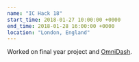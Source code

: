 ```yaml
---
name: "IC Hack 18"
start_time: 2018-01-27 10:00:00 +0000
end_time: 2018-01-28 16:00:00 +0000
location: "London, England"
---
```


Worked on final year project and [OmniDash](/projects/omnidash).
